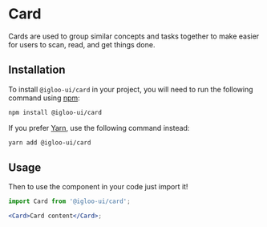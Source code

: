 # Card

Cards are used to group similar concepts and tasks together to make easier for users to scan, read, and get things done.

<ReferenceLinks />

## Installation

To install `@igloo-ui/card` in your project, you will need to run the following command using [npm](https://www.npmjs.com/):

```bash
npm install @igloo-ui/card
```

If you prefer [Yarn](https://classic.yarnpkg.com/en/), use the following command instead:

```bash
yarn add @igloo-ui/card
```

## Usage

Then to use the component in your code just import it!

```jsx
import Card from '@igloo-ui/card';

<Card>Card content</Card>;
```
